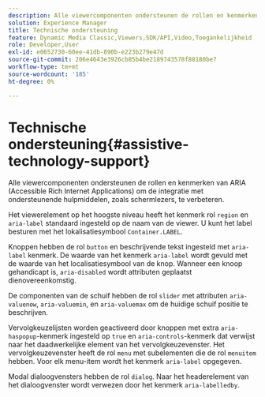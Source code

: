 ```yaml
---
description: Alle viewercomponenten ondersteunen de rollen en kenmerken van ARIA (Accessible Rich Internet Applications) om de integratie met ondersteunende hulpmiddelen, zoals schermlezers, te verbeteren.
solution: Experience Manager
title: Technische ondersteuning
feature: Dynamic Media Classic,Viewers,SDK/API,Video,Toegankelijkheid
role: Developer,User
exl-id: e0652730-60ee-41db-890b-e223b279e47d
source-git-commit: 206e4643e3926cb85b4be2189743578f88180be7
workflow-type: tm+mt
source-wordcount: '185'
ht-degree: 0%

---
```


# Technische ondersteuning{#assistive-technology-support}

Alle viewercomponenten ondersteunen de rollen en kenmerken van ARIA (Accessible Rich Internet Applications) om de integratie met ondersteunende hulpmiddelen, zoals schermlezers, te verbeteren.

Het viewerelement op het hoogste niveau heeft het kenmerk rol `region` en `aria-label` standaard ingesteld op de naam van de viewer. U kunt het label besturen met het lokalisatiesymbool `Container.LABEL`.

Knoppen hebben de rol `button` en beschrijvende tekst ingesteld met `aria-label` kenmerk. De waarde van het kenmerk `aria-label` wordt gevuld met de waarde van het localisatiesymbool van de knop. Wanneer een knoop gehandicapt is, `aria-disabled` wordt attributen geplaatst dienovereenkomstig.

De componenten van de schuif hebben de rol `slider` met attributen `aria-valuenow`, `aria-valuemin`, en `aria-valuemax` om de huidige schuif positie te beschrijven.

Vervolgkeuzelijsten worden geactiveerd door knoppen met extra `aria-haspopup`-kenmerk ingesteld op `true` en `aria-controls`-kenmerk dat verwijst naar het daadwerkelijke element van het vervolgkeuzevenster. Het vervolgkeuzevenster heeft de rol `menu` met subelementen die de rol `menuitem` hebben. Voor elk menu-item wordt het kenmerk `aria-label` opgegeven.

Modal dialoogvensters hebben de rol `dialog`. Naar het headerelement van het dialoogvenster wordt verwezen door het kenmerk `aria-labelledby`.
